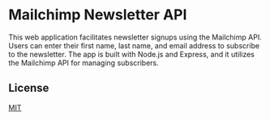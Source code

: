 
# Mailchimp Newsletter API

This web application facilitates newsletter signups using the Mailchimp API. Users can enter their first name, last name, and email address to subscribe to the newsletter. The app is built with Node.js and Express, and it utilizes the Mailchimp API for managing subscribers.


## License

[MIT](https://choosealicense.com/licenses/mit/)

